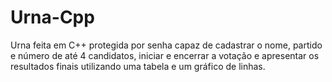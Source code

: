 # Urna-Cpp
Urna feita em C++ protegida por senha capaz de cadastrar o nome, partido e número de até 4 candidatos, iniciar e encerrar a votação e apresentar os resultados finais utilizando uma tabela e um gráfico de linhas.
